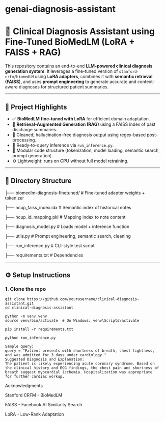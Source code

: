 # genai-diagnosis-assistant

# 🧠 Clinical Diagnosis Assistant using Fine-Tuned BioMedLM (LoRA + FAISS + RAG)

This repository contains an end-to-end **LLM-powered clinical diagnosis generation system**. It leverages a fine-tuned version of `stanford-crfm/biomedLM` using **LoRA adapters**, combines it with **semantic retrieval (FAISS)**, and uses **prompt engineering** to generate accurate and context-aware diagnoses for structured patient summaries.

---

## 🔬 Project Highlights

- ✅ **BioMedLM fine-tuned with LoRA** for efficient domain adaptation.
- 🧠 **Retrieval-Augmented Generation (RAG)** using a FAISS index of past discharge summaries.
- 📄 Cleaned, hallucination-free diagnosis output using regex-based post-processing.
- 🧪 Ready-to-query inference via `run_inference.py`.
- 🧰 Modular code structure (tokenization, model loading, semantic search, prompt generation).
- ⚙️ Lightweight: runs on CPU without full model retraining.

---

## 📁 Directory Structure

├── biomedlm-diagnosis-finetuned/ # Fine-tuned adapter weights + tokenizer

├── hcup_faiss_index.idx # Semantic index of historical notes

├── hcup_id_mapping.pkl # Mapping index to note content

├── diagnosis_model.py # Loads model + inference function

├── utils.py # Prompt engineering, semantic search, cleaning

├── run_inference.py # CLI-style test script

├── requirements.txt # Dependencies


---

## ⚙️ Setup Instructions

### 1. Clone the repo

```
git clone https://github.com/yourusername/clinical-diagnosis-assistant.git
cd clinical-diagnosis-assistant

python -m venv venv
source venv/bin/activate  # On Windows: venv\Scripts\activate

pip install -r requirements.txt

python run_inference.py

Sample query:
query = "Patient presents with shortness of breath, chest tightness, and was admitted for 3 days under cardiology."
Suggested Diagnosis and Explanation:
The patient is likely experiencing acute coronary syndrome. Based on the clinical history and ECG findings, the chest pain and shortness of breath suggest myocardial ischemia. Hospitalization was appropriate for further cardiac workup.
```

Acknowledgments

Stanford CRFM - BioMedLM

FAISS - Facebook AI Similarity Search

LoRA - Low-Rank Adaptation


